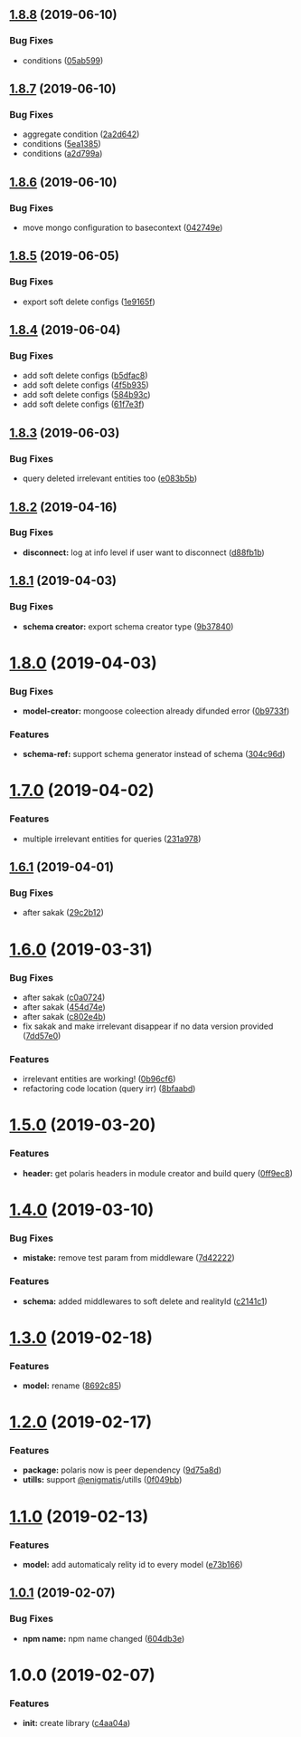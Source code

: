 ## [1.8.8](https://github.com/Enigmatis/mongo-driver/compare/v1.8.7...v1.8.8) (2019-06-10)


### Bug Fixes

* conditions ([05ab599](https://github.com/Enigmatis/mongo-driver/commit/05ab599))

## [1.8.7](https://github.com/Enigmatis/mongo-driver/compare/v1.8.6...v1.8.7) (2019-06-10)


### Bug Fixes

* aggregate condition ([2a2d642](https://github.com/Enigmatis/mongo-driver/commit/2a2d642))
* conditions ([5ea1385](https://github.com/Enigmatis/mongo-driver/commit/5ea1385))
* conditions ([a2d799a](https://github.com/Enigmatis/mongo-driver/commit/a2d799a))

## [1.8.6](https://github.com/Enigmatis/mongo-driver/compare/v1.8.5...v1.8.6) (2019-06-10)


### Bug Fixes

* move mongo configuration to basecontext ([042749e](https://github.com/Enigmatis/mongo-driver/commit/042749e))

## [1.8.5](https://github.com/Enigmatis/mongo-driver/compare/v1.8.4...v1.8.5) (2019-06-05)


### Bug Fixes

* export soft delete configs ([1e9165f](https://github.com/Enigmatis/mongo-driver/commit/1e9165f))

## [1.8.4](https://github.com/Enigmatis/mongo-driver/compare/v1.8.3...v1.8.4) (2019-06-04)


### Bug Fixes

* add soft delete configs ([b5dfac8](https://github.com/Enigmatis/mongo-driver/commit/b5dfac8))
* add soft delete configs ([4f5b935](https://github.com/Enigmatis/mongo-driver/commit/4f5b935))
* add soft delete configs ([584b93c](https://github.com/Enigmatis/mongo-driver/commit/584b93c))
* add soft delete configs ([61f7e3f](https://github.com/Enigmatis/mongo-driver/commit/61f7e3f))

## [1.8.3](https://github.com/Enigmatis/mongo-driver/compare/v1.8.2...v1.8.3) (2019-06-03)


### Bug Fixes

* query deleted irrelevant entities too ([e083b5b](https://github.com/Enigmatis/mongo-driver/commit/e083b5b))

## [1.8.2](https://github.com/Enigmatis/mongo-driver/compare/v1.8.1...v1.8.2) (2019-04-16)


### Bug Fixes

* **disconnect:** log at info level if user want to disconnect ([d88fb1b](https://github.com/Enigmatis/mongo-driver/commit/d88fb1b))

## [1.8.1](https://github.com/Enigmatis/mongo-driver/compare/v1.8.0...v1.8.1) (2019-04-03)


### Bug Fixes

* **schema creator:** export schema creator type ([9b37840](https://github.com/Enigmatis/mongo-driver/commit/9b37840))

# [1.8.0](https://github.com/Enigmatis/mongo-driver/compare/v1.7.0...v1.8.0) (2019-04-03)


### Bug Fixes

* **model-creator:** mongoose coleection already difunded error ([0b9733f](https://github.com/Enigmatis/mongo-driver/commit/0b9733f))


### Features

* **schema-ref:** support schema generator instead of schema ([304c96d](https://github.com/Enigmatis/mongo-driver/commit/304c96d))

# [1.7.0](https://github.com/Enigmatis/mongo-driver/compare/v1.6.1...v1.7.0) (2019-04-02)


### Features

* multiple irrelevant entities for queries ([231a978](https://github.com/Enigmatis/mongo-driver/commit/231a978))

## [1.6.1](https://github.com/Enigmatis/mongo-driver/compare/v1.6.0...v1.6.1) (2019-04-01)


### Bug Fixes

* after sakak ([29c2b12](https://github.com/Enigmatis/mongo-driver/commit/29c2b12))

# [1.6.0](https://github.com/Enigmatis/mongo-driver/compare/v1.5.0...v1.6.0) (2019-03-31)


### Bug Fixes

* after sakak ([c0a0724](https://github.com/Enigmatis/mongo-driver/commit/c0a0724))
* after sakak ([454d74e](https://github.com/Enigmatis/mongo-driver/commit/454d74e))
* after sakak ([c802e4b](https://github.com/Enigmatis/mongo-driver/commit/c802e4b))
* fix sakak and make irrelevant disappear if no data version provided ([7dd57e0](https://github.com/Enigmatis/mongo-driver/commit/7dd57e0))


### Features

* irrelevant entities are working! ([0b96cf6](https://github.com/Enigmatis/mongo-driver/commit/0b96cf6))
* refactoring code location (query irr) ([8bfaabd](https://github.com/Enigmatis/mongo-driver/commit/8bfaabd))

# [1.5.0](https://github.com/Enigmatis/mongo-driver/compare/v1.4.0...v1.5.0) (2019-03-20)


### Features

* **header:** get polaris headers in module creator and build query ([0ff9ec8](https://github.com/Enigmatis/mongo-driver/commit/0ff9ec8))

# [1.4.0](https://github.com/Enigmatis/mongo-driver/compare/v1.3.0...v1.4.0) (2019-03-10)


### Bug Fixes

* **mistake:** remove test param from middleware ([7d42222](https://github.com/Enigmatis/mongo-driver/commit/7d42222))


### Features

* **schema:** added  middlewares to soft delete and realityId ([c2141c1](https://github.com/Enigmatis/mongo-driver/commit/c2141c1))

# [1.3.0](https://github.com/Enigmatis/mongo-driver/compare/v1.2.0...v1.3.0) (2019-02-18)


### Features

* **model:** rename ([8692c85](https://github.com/Enigmatis/mongo-driver/commit/8692c85))

# [1.2.0](https://github.com/Enigmatis/mongo-driver/compare/v1.1.0...v1.2.0) (2019-02-17)


### Features

* **package:** polaris now is peer dependency ([9d75a8d](https://github.com/Enigmatis/mongo-driver/commit/9d75a8d))
* **utills:** support [@enigmatis](https://github.com/enigmatis)/utills ([0f049bb](https://github.com/Enigmatis/mongo-driver/commit/0f049bb))

# [1.1.0](https://github.com/Enigmatis/mongo-driver/compare/v1.0.1...v1.1.0) (2019-02-13)


### Features

* **model:** add automaticaly relity id to every model ([e73b166](https://github.com/Enigmatis/mongo-driver/commit/e73b166))

## [1.0.1](https://github.com/Enigmatis/mongo-driver/compare/v1.0.0...v1.0.1) (2019-02-07)


### Bug Fixes

* **npm name:** npm name changed ([604db3e](https://github.com/Enigmatis/mongo-driver/commit/604db3e))

# 1.0.0 (2019-02-07)


### Features

* **init:** create library ([c4aa04a](https://github.com/Enigmatis/mongo-driver/commit/c4aa04a))
